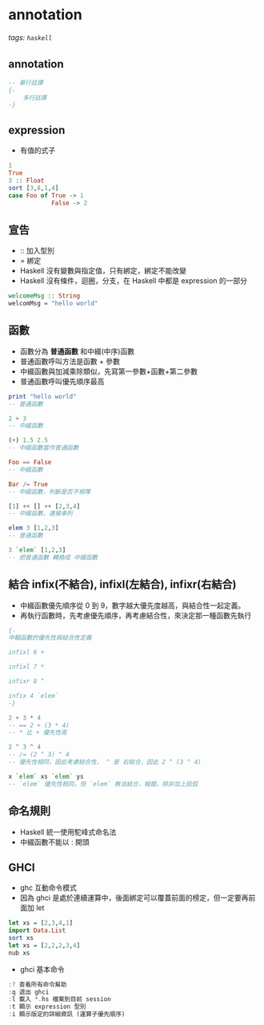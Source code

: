 # annotation
###### tags: `haskell`

## annotation
```haskell
-- 單行註譯
{-
	多行註譯
-}
```

## expression
- 有值的式子
```haskell
1
True
3 :: Float
sort [3,8,1,4]
case Foo of True -> 1
			False -> 2
```

## 宣告
- :: 加入型別
- = 綁定
- Haskell 沒有變數與指定值，只有綁定，綁定不能改變
- Haskell 沒有條件，迴圈，分支，在 Haskell 中都是 expression 的一部分
```haskell
welcomeMsg :: String
welcomMsg = "hello world"
```

## 函數
- 函數分為 **普通函數** 和中綴(中序)函數
- 普通函數呼叫方法是函數 + 參數
- 中綴函數與加減乘除類似，先寫第一參數+函數+第二參數
- 普通函數呼叫優先順序最高
```haskell
print "hello world"
-- 普通函數

2 + 3
-- 中綴函數

(+) 1.5 2.5
-- 中綴函數當作普通函數

Foo == False
-- 中綴函數

Bar /= True
-- 中綴函數，判斷是否不相等

[1] ++ [] ++ [2,3,4]
-- 中綴函數，連接串列

elem 3 [1,2,3]
-- 普通函數

3 `elem` [1,2,3]
-- 把普通函數 轉換成 中綴函數
```
## 結合 infix(不結合), infixl(左結合), infixr(右結合)
- 中綴函數優先順序從 0 到 9，數字越大優先度越高，與結合性一起定義。
- 再執行函數時，先考慮優先順序，再考慮結合性，來決定那一種函數先執行
```haskell
{-
中輟函數的優先性與結合性定義

infixl 6 +

infixl 7 *

infixr 8 ^

infix 4 `elem`
-}

2 + 3 * 4
-- == 2 + (3 * 4)
-- * 比 + 優先性高

2 ^ 3 ^ 4
-- /= (2 ^ 3) ^ 4
-- 優先性相同，因此考慮結合性， ^ 是 右結合，因此 2 ^ (3 ^ 4)

x `elem` xs `elem` ys
-- `elem` 優先性相同，但 `elem` 無法結合，報錯，除非加上括弧
```

## 命名規則
- Haskell 統一使用駝峰式命名法
- 中綴函數不能以 : 開頭

## GHCI
- ghc 互動命令模式
- 因為 ghci 是處於連續運算中，後面綁定可以覆蓋前面的榜定，但一定要再前面加 let
```haskell
let xs = [2,3,4,1]
import Data.List
sort xs
let xs = [2,2,2,3,4]
nub xs
```
- ghci 基本命令
```haskell
:? 查看所有命令幫助
:q 退出 ghci
:l 載入 *.hs 檔案到目前 session
:t 顯示 expression 型別
:i 顯示版定的詳細資訊 (運算子優先順序)
```
